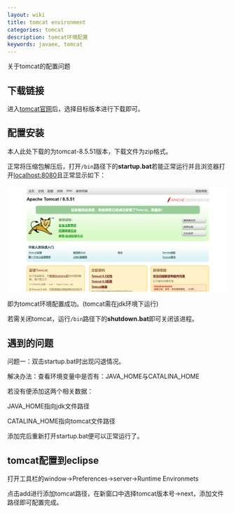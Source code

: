 ```yaml
---
layout: wiki
title: tomcat environment
categories: tomcat
description: tomcat环境配置
keywords: javaee, tomcat
---
```


关于tomcat的配置问题

## 下载链接

进入[tomcat官网](http://tomcat.apache.org/)后，选择目标版本进行下载即可。

## 配置安装

本人此处下载的为tomcat-8.5.51版本，下载文件为zip格式。

正常将压缩包解压后，打开`/bin`路径下的**startup.bat**若能正常运行并且浏览器打开[localhost:8080](localhost:8080)且正常显示如下：

![](images\wiki\tomcat.png)

即为tomcat环境配置成功。(tomcat需在jdk环境下运行)

若需关闭tomcat，运行`/bin`路径下的**shutdown.bat**即可关闭该进程。

## 遇到的问题

问题一：双击startup.bat时出现闪退情况。

解决办法：查看环境变量中是否有：JAVA_HOME与CATALINA_HOME

若没有便添加这两个相关数据：

JAVA_HOME指向jdk文件路径

CATALINA_HOME指向tomcat文件路径

添加完后重新打开startup.bat便可以正常运行了。

## tomcat配置到eclipse

打开工具栏的window->Preferences->server->Runtime Environmets

点击add进行添加tomcat路径，在新窗口中选择tomcat版本号->next，添加文件路径即可配置完成。